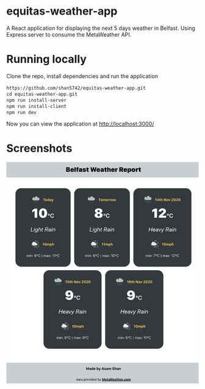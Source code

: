 # equitas-weather-app

A React application for displaying the next 5 days weather in Belfast. Using Express server to consume the MetaWeather API.

# Running locally

Clone the repo, install dependencies and run the application

```
https://github.com/shan5742/equitas-weather-app.git
cd equitas-weather-app.git
npm run install-server
npm run install-client
npm run dev
```

Now you can view the application at [http://localhost:3000/](http://localhost:3000/)

# Screenshots

![main screen](client/src/images/main.png)
